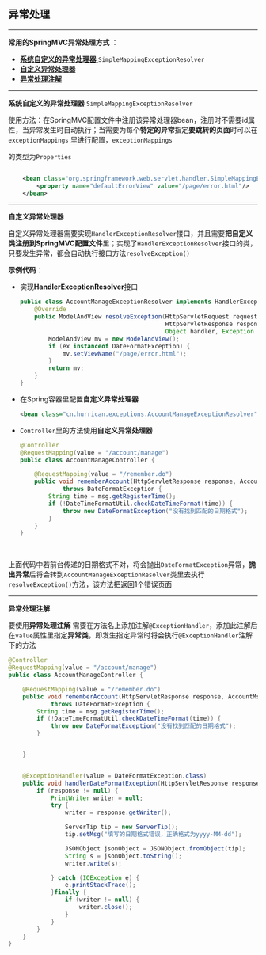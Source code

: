 ## 异常处理

---

**常用的SpringMVC异常处理方式** ：

+ <a href="#typical">**系统自定义的异常处理器** </a>`SimpleMappingExceptionResolver`
+ <a href="#custom">**自定义异常处理器**</a>
+ <a href="#exceptionAnnotation">**异常处理注解**</a>


----

<a name="typical">**系统自定义的异常处理器** </a>`SimpleMappingExceptionResolver`

使用方法：在SpringMVC配置文件中注册该异常处理器bean，注册时不需要id属性，当异常发生时自动执行；当需要为每个**特定的异常**指定**要跳转的页面**时可以在`exceptionMappings` 里进行配置，`exceptionMappings`

的类型为`Properties`

```xml

    <bean class="org.springframework.web.servlet.handler.SimpleMappingExceptionResolver">
        <property name="defaultErrorView" value="/page/error.html"/>
    </bean>

```



-----

<a name="custom">**自定义异常处理器**</a>

自定义异常处理器需要实现`HandlerExceptionResolver`接口，并且需要**把自定义类注册到SpringMVC配置文件**里；实现了`HandlerExceptionResolver`接口的类，只要发生异常，都会自动执行接口方法`resolveException()`



**示例代码**：

+ 实现**HandlerExceptionResolver**接口

  ```java
  public class AccountManageExceptionResolver implements HandlerExceptionResolver {
      @Override
      public ModelAndView resolveException(HttpServletRequest request,
                                           HttpServletResponse response,
                                           Object handler, Exception ex) {
          ModelAndView mv = new ModelAndView();
          if (ex instanceof DateFormatException) {
              mv.setViewName("/page/error.html");
          }
          return mv;
      }
  }
  ```

+ 在Spring容器里配置**自定义异常处理器**

  ```xml
  <bean class="cn.hurrican.exceptions.AccountManageExceptionResolver" />
  ```

+ `Controller`里的方法使用**自定义异常处理器**

  ```java
  @Controller
  @RequestMapping(value = "/account/manage")
  public class AccountManageController {

      @RequestMapping(value = "/remember.do")
      public void rememberAccount(HttpServletResponse response, AccountMsgTransferData msg)
              throws DateFormatException {
          String time = msg.getRegisterTime();
          if (!DateTimeFormatUtil.checkDateTimeFormat(time)) {
              throw new DateFormatException("没有找到匹配的日期格式");
          }
      }
  }
  ```

  ​




上面代码中若前台传递的日期格式不对，将会抛出`DateFormatException`异常，**抛出异常**后将会转到`AccountManageExceptionResolver`类里去执行`resolveException()`方法，该方法把返回1个错误页面



---

<a name="exceptionAnnotation">**异常处理注解**</a>

要使用**异常处理注解** 需要在方法名上添加注解`@ExceptionHandler`，添加此注解后在`value`属性里指定**异常类**，即发生指定异常时将会执行`@ExceptionHandler`注解下的方法

```java
@Controller
@RequestMapping(value = "/account/manage")
public class AccountManageController {

    @RequestMapping(value = "/remember.do")
    public void rememberAccount(HttpServletResponse response, AccountMsgTransferData msg)
            throws DateFormatException {
        String time = msg.getRegisterTime();
        if (!DateTimeFormatUtil.checkDateTimeFormat(time)) {
            throw new DateFormatException("没有找到匹配的日期格式");
        }


    }


    @ExceptionHandler(value = DateFormatException.class)
    public void handlerDateFormatException(HttpServletResponse response){
        if (response != null) {
            PrintWriter writer = null;
            try {
                writer = response.getWriter();

                ServerTip tip = new ServerTip();
                tip.setMsg("填写的日期格式错误，正确格式为yyyy-MM-dd");

                JSONObject jsonObject = JSONObject.fromObject(tip);
                String s = jsonObject.toString();
                writer.write(s);

            } catch (IOException e) {
                e.printStackTrace();
            }finally {
                if (writer != null) {
                    writer.close();
                }
            }
        }
    }
}
```



![]()